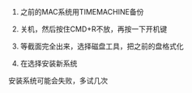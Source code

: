 1. 之前的MAC系统用TIMEMACHINE备份

1. 关机，然后按住CMD+R不放，再按一下开机键

1. 等截面完全出来，选择磁盘工具，把之前的盘格式化

1. 在选择安装新系统



安装系统可能会失败，多试几次